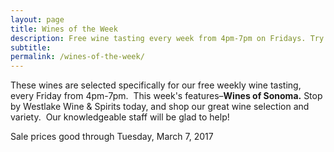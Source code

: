 ```yaml
---
layout: page
title: Wines of the Week
description: Free wine tasting every week from 4pm-7pm on Fridays. Try four different wines every week and find your next favorite bottle.
subtitle:
permalink: /wines-of-the-week/
---
```



These wines are selected specifically for our free weekly wine tasting, every Friday from 4pm-7pm. &nbsp;This week's features–**Wines of Sonoma.**&nbsp;Stop by Westlake Wine & Spirits today, and shop our great wine selection and variety. &nbsp;Our knowledgeable staff will be glad to help!

Sale prices good through Tuesday, March 7, 2017

&nbsp;